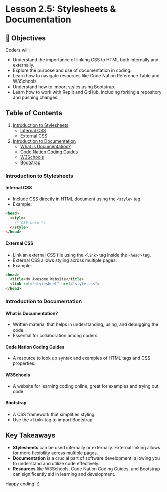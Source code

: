 # Lesson 2.5: Stylesheets & Documentation

## 🎯 Objectives
Coders will:
- Understand the importance of linking CSS to HTML both internally and externally.
- Explore the purpose and use of documentation in coding.
- Learn how to navigate resources like Code Nation Reference Table and W3Schools.
- Understand how to import styles using Bootstrap.
- Learn how to work with Replit and GitHub, including forking a repository and pushing changes.

## Table of Contents
1. [Introduction to Stylesheets](#introduction-to-stylesheets)
   - [Internal CSS](#internal-css)
   - [External CSS](#external-css)
2. [Introduction to Documentation](#introduction-to-documentation)
   - [What is Documentation?](#what-is-documentation)
   - [Code Nation Coding Guides](#code-nation-coding-guides)
   - [W3Schools](#w3schools)
   - [Bootstrap](#bootstrap)

### Introduction to Stylesheets
#### Internal CSS
- Include CSS directly in HTML document using the `<style>` tag.
- Example:
```html
<head>
  <style>
    /* CSS here */
  </style>
</head>
```

#### External CSS
- Link an external CSS file using the `<link>` tag inside the `<head>` tag.
- External CSS allows styling across multiple pages.
- Example:
```html
<head>
  <title>My Awesome Website</title>
  <link rel="stylesheet" href="style.css">
</head>
```

### Introduction to Documentation
#### What is Documentation?
- Written material that helps in understanding, using, and debugging the code.
- Essential for collaboration among coders.

#### Code Nation Coding Guides
- A resource to look up syntax and examples of HTML tags and CSS properties.

#### W3Schools
- A website for learning coding online, great for examples and trying out code.

#### Bootstrap
- A CSS framework that simplifies styling.
- Use the `<link>` tag to import Bootstrap.

## Key Takeaways
- **Stylesheets** can be used internally or externally. External linking allows for more flexibility across multiple pages.
- **Documentation** is a crucial part of software development, allowing you to understand and utilize code effectively.
- **Resources** like W3Schools, Code Nation Coding Guides, and Bootstrap can significantly aid in learning and development.

Happy coding! :)